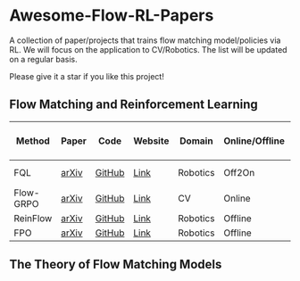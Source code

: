 # Awesome-Flow-RL-Papers
A collection of paper/projects that trains flow matching model/policies via RL. We will focus on the application to CV/Robotics. The list will be updated on a regular basis. 

Please give it a star if you like this project! 

## Flow Matching and Reinforcement Learning

| Method     | Paper                                              | Code                                     | Website                                       | Domain        | Online/Offline | On-policy/Off-policy | Pre-train/Fine-tune |
|------------|----------------------------------------------------|--------------------------------------------------|-----------------------------------------------|----------------|----------------|-----------------------|----------------------|
| FQL        | [arXiv](https://arxiv.org/abs/2502.02538)   | [GitHub](https://github.com/seohongpark/fql)     | [Link](https://github.com/seohongpark/fql)     | Robotics       | Off2On         | Off-policy            | Pre-train + Fine-tune |
| Flow-GRPO  | [arXiv](https://arxiv.org/abs/2505.05470)   | [GitHub](https://github.com/yifan123/flow_grpo)  | [Link](https://gongyeliu.github.io/Flow-GRPO/) | CV             | Online          | On-policy             | Fine-tune             |
| ReinFlow   | [arXiv](https://arxiv.org/abs/2505.22094)   | [GitHub](https://github.com/ReinFlow/ReinFlow)   | [Link](https://reinflow.github.io/)            | Robotics       | Offline         | Off-policy            | Fine-tune |
| FPO        | [arXiv](https://arxiv.org/abs/2507.21053)   | [GitHub](https://github.com/akanazawa/fpo)       | [Link](https://flowreinforce.github.io/)       | Robotics       | Offline         | On-policy             | Pre-train           |





## The Theory of Flow Matching Models








